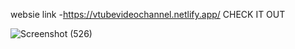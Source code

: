 websie link -https://vtubevideochannel.netlify.app/
CHECK IT OUT

![Screenshot (526)](https://github.com/Shubhra03/Vtube-clone/assets/112194030/2a307ebf-9c5b-4220-a27e-94d3dea41124)
